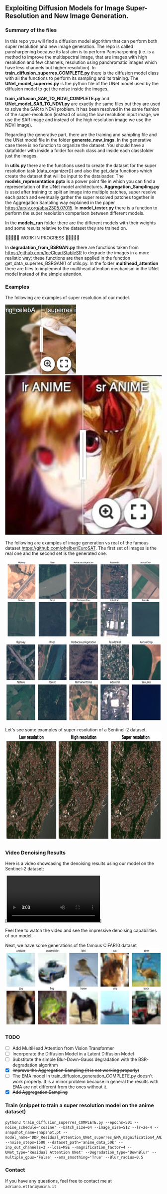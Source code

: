 ## Exploiting Diffusion Models for Image Super-Resolution and New Image Generation.

### Summary of the files 
In this repo you will find a diffusion model algorithm that can perform both super resolution and new image generation. The repo is called pansharpening because its last aim is to perform Pansharpening (i.e. is a method to improve the multispectral image, that are images with high resolution and few channels, resolution using panchromatic images which have less channels but higher resolution).  In **train_diffusion_superres_COMPLETE.py** there is the diffusion model class with all the functions to perform its sampling and its training. The **UNet_model_superres.py** is the python file of the UNet model used by the diffusion model to get the noise inside the images. 

**train_diffusion_SAR_TO_NDVI_COMPLETE.py** and **UNet_model_SAR_TO_NDVI.py** are exactly the same files but they are used to solve the SAR to NDVI problem. It has been resolved in the same fashion of the super-resolution (instead of using the low resolution input image, we use the SAR image and instead of the high resolution image we use the NDVI image).

Regarding the generative part, there are the training and sampling file and the UNet model file in the folder **generate_new_imgs**. In the generative case there is no function to organize the dataset. You should have a datafolder with inside a folder for each class and inside each classfolder just the images.

In **utils.py** there are the functions used to create the dataset for the super resolution task (data_organizer()) and also the get_data functions which create the dataset that will be input to the dataloader. The **models_representation.pptx** is a power point file in which you can find a representation of the UNet model architectures. **Aggregation_Sampling.py** is used after training to split an image into multiple patches, super resolve each patch and eventually gather the super resolved patches together in the Aggregation Sampling way explained in the paper https://arxiv.org/abs/2305.07015. In **model_tester.py** there is a function to perform the super resolution comparison between different models.

In the **models_run** folder there are the different models with their weights and some results relative to the dataset they are trained on. 

🚧🚧🚧🚧🚧  WORK IN PROGRESS 🚧🚧🚧🚧🚧

In **degradation_from_BSRGAN.py** there are functions taken from https://github.com/IceClear/StableSR to degrade the images in a more realistic way; these functions are then applied in the function get_data_superres_BSRGAN() of utils.py.  In the folder **multihead_attention** there are files to implement the multihead attention mechanism in the UNet model instead of the simple attention.

### Examples
The following are examples of super resolution of our model.

[<img src="assets/imgsli_1.jpg" height="224px"/>](https://imgsli.com/MjYyODA2) [<img src="assets/imgsli_2.jpg" height="512px"/>](https://imgsli.com/MjYzNzEy) 

The following are examples of image generation vs real of the famous dataset https://github.com/phelber/EuroSAT. The first set of images is the real one and the second set is the generated one.

<img src="assets/EuroSat_real.png" height="250px"/>
<img src="assets/EuroSat_predictions.png" height="265px"/>

Let's see some examples of super-resolution of a Sentinel-2 dataset. 
<img src="assets/UP42_SUPERRESOLUTION/DownBlur/lr_hr_sr.png" height="350px"/>
### Video Denoising Results
Here is a video showcasing the denoising results using our model on the Sentinel-2 dataset:

[![Video Denoising](/Users/adrianoettari/Desktop/ASSEGNO_DI_RICERCA/pansharpening/models_run/DDP_Residual_Attention_UNet_superres_magnification2_up42_sentinel2_patches_downblur/results/video_denoising.mp4)]

Feel free to watch the video and see the impressive denoising capabilities of our model.


Next, we have some generations of the famous CIFAR10 dataset
<img src="assets/CIFAR10_generated.png" height="250px"/>

### TODO
- [ ] Add MultiHead Attention from Vision Transformer 
- [ ] Incorporate the Diffusion Model in a Latent Diffusion Model
- [ ] Substitute the simple Blur-Down-Gauss degradation with the BSR-degradation algorithm
- [x] ~~Improve the Aggregation Sampling (it is not working properly)~~
- [ ] The EMA model in train_diffusion_generation_COMPLETE.py doesn't work properly. It is a minor problem because in general the results with EMA are not different from the ones without it.
- [x] ~~Add Aggregation Sampling~~

### Train (snippet to train a super resolution model on the anime dataset)
```
python3 train_diffusion_superres_COMPLETE.py --epochs=501 --noise_schedule='cosine' --batch_size=64 --image_size=512 --lr=2e-4 --snapshot_name=snapshot.pt --model_name='DDP_Residual_Attention_UNet_superres_EMA_magnification4_ANIME50k_DownBlur' --noise_steps=1500 --dataset_path='anime_data_50k' --inp_out_channels=3 --loss=MSE --magnification_factor=4 --UNet_type='Residual Attention UNet' --Degradation_type='DownBlur' --multiple_gpus='False' --ema_smoothing='True' --Blur_radius=0.5
```
### Contact
If you have any questions, feel free to contact me at `adriano.ettari@unina.it`


